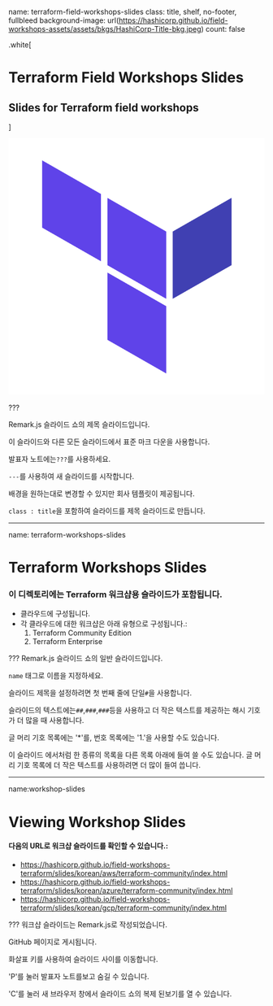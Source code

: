 name: terraform-field-workshops-slides
class: title, shelf, no-footer, fullbleed
background-image: url(https://hashicorp.github.io/field-workshops-assets/assets/bkgs/HashiCorp-Title-bkg.jpeg)
count: false

.white[

# Terraform Field Workshops Slides

## Slides for Terraform field workshops

]

![:scale 15%](https://raw.githubusercontent.com/Great-Stone/images/master/uPic/logo_terraform.png)

???

Remark.js 슬라이드 쇼의 제목 슬라이드입니다.

이 슬라이드와 다른 모든 슬라이드에서 표준 마크 다운을 사용합니다.

발표자 노트에는`???`를 사용하세요.

`---`를 사용하여 새 슬라이드를 시작합니다.

배경을 원하는대로 변경할 수 있지만 회사 템플릿이 제공됩니다.

`class : title`을 포함하여 슬라이드를 제목 슬라이드로 만듭니다.

---

name: terraform-workshops-slides

# Terraform Workshops Slides

### 이 디렉토리에는 Terraform 워크샵용 슬라이드가 포함됩니다.

* 클라우드에 구성됩니다.
* 각 클라우드에 대한 워크샵은 아래 유형으로 구성됩니다.:
  1. Terraform Community Edition
  1. Terraform Enterprise

???
Remark.js 슬라이드 쇼의 일반 슬라이드입니다.

`name` 태그로 이름을 지정하세요.

슬라이드 제목을 설정하려면 첫 번째 줄에 단일`#`을 사용합니다.

슬라이드의 텍스트에는`##`,`###`,`###`등을 사용하고 더 작은 텍스트를 제공하는 해시 기호가 더 많을 때 사용합니다.

글 머리 기호 목록에는 '*'를, 번호 목록에는 '1.'을 사용할 수도 있습니다.

이 슬라이드 에서처럼 한 종류의 목록을 다른 목록 아래에 들여 쓸 수도 있습니다. 글 머리 기호 목록에 더 작은 텍스트를 사용하려면 더 많이 들여 씁니다.

---

name:workshop-slides

# Viewing Workshop Slides

#### 다음의 URL로 워크샵 슬라이드를 확인할 수 있습니다.:

* https://hashicorp.github.io/field-workshops-terraform/slides/korean/aws/terraform-community/index.html
* https://hashicorp.github.io/field-workshops-terraform/slides/korean/azure/terraform-community/index.html
* https://hashicorp.github.io/field-workshops-terraform/slides/korean/gcp/terraform-community/index.html

???
워크샵 슬라이드는 Remark.js로 작성되었습니다.

GitHub 페이지로 게시됩니다.

화살표 키를 사용하여 슬라이드 사이를 이동합니다.

'P'를 눌러 발표자 노트를보고 숨길 수 있습니다.

'C'를 눌러 새 브라우저 창에서 슬라이드 쇼의 복제 된보기를 열 수 있습니다.